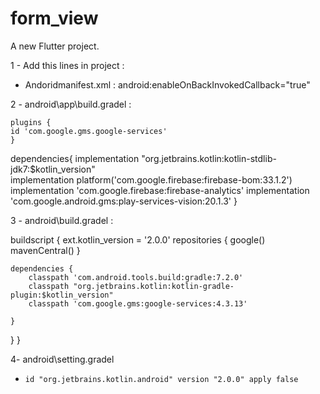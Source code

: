 # form_view

A new Flutter project.


1 - Add this lines in project : 

- Andoridmanifest.xml :
   android:enableOnBackInvokedCallback="true"

 2 -  android\app\build.gradel :

    plugins {
    id 'com.google.gms.google-services'
    }
    
   dependencies{
    implementation "org.jetbrains.kotlin:kotlin-stdlib-jdk7:$kotlin_version"    
    implementation platform('com.google.firebase:firebase-bom:33.1.2')
    implementation 'com.google.firebase:firebase-analytics'
    implementation 'com.google.android.gms:play-services-vision:20.1.3'
   }

3 - android\build.gradel : 

 buildscript {
    ext.kotlin_version = '2.0.0'
    repositories {
        google()
        mavenCentral()
    }

    dependencies {
        classpath 'com.android.tools.build:gradle:7.2.0'
        classpath "org.jetbrains.kotlin:kotlin-gradle-plugin:$kotlin_version"
        classpath 'com.google.gms:google-services:4.3.13'
        
    }
}
}

4- android\setting.gradel 

 -     id "org.jetbrains.kotlin.android" version "2.0.0" apply false

   
